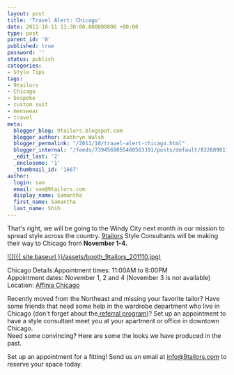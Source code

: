```yaml
---
layout: post
title: 'Travel Alert: Chicago'
date: 2011-10-11 13:30:00.000000000 +00:00
type: post
parent_id: '0'
published: true
password: ''
status: publish
categories:
- Style Tips
tags:
- 9tailors
- Chicago
- bespoke
- custom suit
- menswear
- travel
meta:
  blogger_blog: 9tailors.blogspot.com
  blogger_author: Kathryn Walsh
  blogger_permalink: "/2011/10/travel-alert-chicago.html"
  blogger_internal: "/feeds/7394569855460563391/posts/default/8326890113954412437"
  _edit_last: '2'
  _encloseme: '1'
  _thumbnail_id: '1667'
author:
  login: sam
  email: sam@9tailors.com
  display_name: Samantha
  first_name: Samantha
  last_name: Shih
---
```

That's right, we will be going to the Windy City next month in our mission to spread style across the country. [9tailors](http://www.blogger.com/www.9tailors.com) Style Consultants will be making their way to Chicago from **November 1-4.**

[![]({{ site.baseurl }}/assets/booth_9tailors_201110.jpg)](http://1.bp.blogspot.com/-6NST19vp5dk/TpytsFtXHdI/AAAAAAAAKV4/TRPJ3katdZY/s1600/booth_9tailors_201110.jpg)

Chicago Details:Appointment times: 11:00AM to 8:00PM  
Appointment dates: November 1, 2 and 4 (November 3 is not available)  
Location: [Affinia Chicago](http://www.affinia.com/Chicago-Hotel.aspx?name=Affinia-Chicago)

Recently moved from the Northeast and missing your favorite tailor? Have some friends that need some help in the wardrobe department who live in Chicago (don't forget about the[ referral program](http://9tailors.blogspot.com/2011/04/spread-good-style.html))? Set up an appointment to have a style consultant meet you at your apartment or office in downtown Chicago.  
Need some convincing? Here are some the looks we have produced in the past.

Set up an appointment for a fitting! Send us an email at [info@9tailors.com](http://www.blogger.com/info@9tailors.com) to reserve your space today.